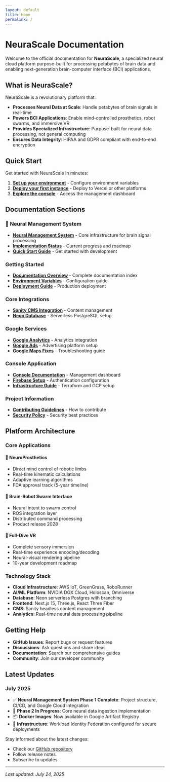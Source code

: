 ```yaml
---
layout: default
title: Home
permalink: /
---
```


# NeuraScale Documentation

Welcome to the official documentation for **NeuraScale**, a specialized neural cloud platform purpose-built for processing petabytes of brain data and enabling next-generation brain-computer interface (BCI) applications.

## What is NeuraScale?

NeuraScale is a revolutionary platform that:

- **Processes Neural Data at Scale**: Handle petabytes of brain signals in real-time
- **Powers BCI Applications**: Enable mind-controlled prosthetics, robot swarms, and immersive VR
- **Provides Specialized Infrastructure**: Purpose-built for neural data processing, not general computing
- **Ensures Data Integrity**: HIPAA and GDPR compliant with end-to-end encryption

## Quick Start

Get started with NeuraScale in minutes:

1. **[Set up your environment](/docs/environment-variables/)** - Configure environment variables
2. **[Deploy your first instance](/docs/deployment/)** - Deploy to Vercel or other platforms
3. **[Explore the console](/console/)** - Access the management dashboard

## Documentation Sections

### 🧠 Neural Management System

- **[Neural Management System](/neural-management-system/)** - Core infrastructure for brain signal processing
- **[Implementation Status](/neural-management-system/#implementation-status)** - Current progress and roadmap
- **[Quick Start Guide](/neural-management-system/#quick-start)** - Get started with development

### Getting Started

- **[Documentation Overview](/docs/)** - Complete documentation index
- **[Environment Variables](/docs/environment-variables/)** - Configuration guide
- **[Deployment Guide](/docs/deployment/)** - Production deployment

### Core Integrations

- **[Sanity CMS Integration](/docs/sanity-integration/)** - Content management
- **[Neon Database](/docs/neon-database/)** - Serverless PostgreSQL setup

### Google Services

- **[Google Analytics](/docs/google-analytics-setup/)** - Analytics integration
- **[Google Ads](/docs/google-ads-setup/)** - Advertising platform setup
- **[Google Maps Fixes](/docs/fix-google-maps/)** - Troubleshooting guide

### Console Application

- **[Console Documentation](/console/)** - Management dashboard
- **[Firebase Setup](/console/firebase-setup/)** - Authentication configuration
- **[Infrastructure Guide](/console/infrastructure/)** - Terraform and GCP setup

### Project Information

- **[Contributing Guidelines](/contributing/)** - How to contribute
- **[Security Policy](/security/)** - Security best practices

## Platform Architecture

### Core Applications

#### 🦾 NeuroProsthetics

- Direct mind control of robotic limbs
- Real-time kinematic calculations
- Adaptive learning algorithms
- FDA approval track (5-year timeline)

#### 🤖 Brain-Robot Swarm Interface

- Neural intent to swarm control
- ROS integration layer
- Distributed command processing
- Product release 2028

#### 🥽 Full-Dive VR

- Complete sensory immersion
- Real-time experience encoding/decoding
- Neural-visual rendering pipeline
- 10-year development roadmap

### Technology Stack

- **Cloud Infrastructure**: AWS IoT, GreenGrass, RoboRunner
- **AI/ML Platform**: NVIDIA DGX Cloud, Holoscan, Omniverse
- **Database**: Neon serverless Postgres with branching
- **Frontend**: Next.js 15, Three.js, React Three Fiber
- **CMS**: Sanity headless content management
- **Analytics**: Real-time neural data processing pipeline

## Getting Help

- **GitHub Issues**: Report bugs or request features
- **Discussions**: Ask questions and share ideas
- **Documentation**: Search our comprehensive guides
- **Community**: Join our developer community

## Latest Updates

### July 2025

- ✅ **Neural Management System Phase 1 Complete**: Project structure, CI/CD, and Google Cloud integration
- 🚧 **Phase 2 In Progress**: Core neural data ingestion implementation
- 📦 **Docker Images**: Now available in Google Artifact Registry
- 🔧 **Infrastructure**: Workload Identity Federation configured for secure deployments

Stay informed about the latest changes:

- Check our [GitHub repository](https://github.com/identity-wael/neurascale)
- Follow release notes
- Subscribe to updates

---

_Last updated: July 24, 2025_
